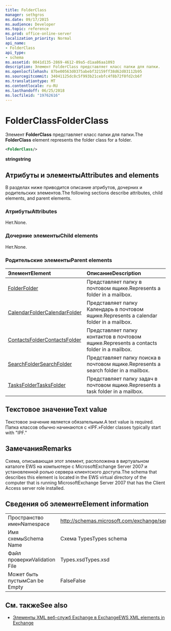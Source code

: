 ```yaml
---
title: FolderClass
manager: sethgros
ms.date: 09/17/2015
ms.audience: Developer
ms.topic: reference
ms.prod: office-online-server
localization_priority: Normal
api_name:
- FolderClass
api_type:
- schema
ms.assetid: 0041d135-2869-4612-89a5-d1aa86aa1093
description: Элемент FolderClass представляет класс папки для папки.
ms.openlocfilehash: 87be00563d0375abebf32159ff38d62d03112b95
ms.sourcegitcommit: 34041125dc8c5f993b21cebfc4f8b72f0fd2cb6f
ms.translationtype: MT
ms.contentlocale: ru-RU
ms.lasthandoff: 06/25/2018
ms.locfileid: "19762616"
---
```

# <a name="folderclass"></a><span data-ttu-id="4b431-103">FolderClass</span><span class="sxs-lookup"><span data-stu-id="4b431-103">FolderClass</span></span>

<span data-ttu-id="4b431-104">Элемент **FolderClass** представляет класс папки для папки.</span><span class="sxs-lookup"><span data-stu-id="4b431-104">The **FolderClass** element represents the folder class for a folder.</span></span> 
  
```xml
<FolderClass/>
```

 <span data-ttu-id="4b431-105">**string**</span><span class="sxs-lookup"><span data-stu-id="4b431-105">**string**</span></span>
## <a name="attributes-and-elements"></a><span data-ttu-id="4b431-106">Атрибуты и элементы</span><span class="sxs-lookup"><span data-stu-id="4b431-106">Attributes and elements</span></span>

<span data-ttu-id="4b431-107">В разделах ниже приводится описание атрибутов, дочерних и родительских элементов.</span><span class="sxs-lookup"><span data-stu-id="4b431-107">The following sections describe attributes, child elements, and parent elements.</span></span>
  
### <a name="attributes"></a><span data-ttu-id="4b431-108">Атрибуты</span><span class="sxs-lookup"><span data-stu-id="4b431-108">Attributes</span></span>

<span data-ttu-id="4b431-109">Нет.</span><span class="sxs-lookup"><span data-stu-id="4b431-109">None.</span></span>
  
### <a name="child-elements"></a><span data-ttu-id="4b431-110">Дочерние элементы</span><span class="sxs-lookup"><span data-stu-id="4b431-110">Child elements</span></span>

<span data-ttu-id="4b431-111">Нет.</span><span class="sxs-lookup"><span data-stu-id="4b431-111">None.</span></span>
  
### <a name="parent-elements"></a><span data-ttu-id="4b431-112">Родительские элементы</span><span class="sxs-lookup"><span data-stu-id="4b431-112">Parent elements</span></span>

|<span data-ttu-id="4b431-113">**Элемент**</span><span class="sxs-lookup"><span data-stu-id="4b431-113">**Element**</span></span>|<span data-ttu-id="4b431-114">**Описание**</span><span class="sxs-lookup"><span data-stu-id="4b431-114">**Description**</span></span>|
|:-----|:-----|
|[<span data-ttu-id="4b431-115">Folder</span><span class="sxs-lookup"><span data-stu-id="4b431-115">Folder</span></span>](folder.md) <br/> |<span data-ttu-id="4b431-116">Представляет папку в почтовом ящике.</span><span class="sxs-lookup"><span data-stu-id="4b431-116">Represents a folder in a mailbox.</span></span>  <br/> |
|[<span data-ttu-id="4b431-117">CalendarFolder</span><span class="sxs-lookup"><span data-stu-id="4b431-117">CalendarFolder</span></span>](calendarfolder.md) <br/> |<span data-ttu-id="4b431-118">Представляет папку Календарь в почтовом ящике.</span><span class="sxs-lookup"><span data-stu-id="4b431-118">Represents a calendar folder in a mailbox.</span></span>  <br/> |
|[<span data-ttu-id="4b431-119">ContactsFolder</span><span class="sxs-lookup"><span data-stu-id="4b431-119">ContactsFolder</span></span>](contactsfolder.md) <br/> |<span data-ttu-id="4b431-120">Представляет папку контактов в почтовом ящике.</span><span class="sxs-lookup"><span data-stu-id="4b431-120">Represents a contacts folder in a mailbox.</span></span>  <br/> |
|[<span data-ttu-id="4b431-121">SearchFolder</span><span class="sxs-lookup"><span data-stu-id="4b431-121">SearchFolder</span></span>](searchfolder.md) <br/> |<span data-ttu-id="4b431-122">Представляет папку поиска в почтовом ящике.</span><span class="sxs-lookup"><span data-stu-id="4b431-122">Represents a search folder in a mailbox.</span></span>  <br/> |
|[<span data-ttu-id="4b431-123">TasksFolder</span><span class="sxs-lookup"><span data-stu-id="4b431-123">TasksFolder</span></span>](tasksfolder.md) <br/> |<span data-ttu-id="4b431-124">Представляет папку задач в почтовом ящике.</span><span class="sxs-lookup"><span data-stu-id="4b431-124">Represents a task folder in a mailbox.</span></span>  <br/> |
   
## <a name="text-value"></a><span data-ttu-id="4b431-125">Текстовое значение</span><span class="sxs-lookup"><span data-stu-id="4b431-125">Text value</span></span>

<span data-ttu-id="4b431-126">Текстовое значение является обязательным.</span><span class="sxs-lookup"><span data-stu-id="4b431-126">A text value is required.</span></span> <span data-ttu-id="4b431-127">Папка классов обычно начинаются с «IPF.»</span><span class="sxs-lookup"><span data-stu-id="4b431-127">Folder classes typically start with "IPF."</span></span>
  
## <a name="remarks"></a><span data-ttu-id="4b431-128">Замечания</span><span class="sxs-lookup"><span data-stu-id="4b431-128">Remarks</span></span>

<span data-ttu-id="4b431-129">Схема, описывающая этот элемент, расположена в виртуальном каталоге EWS на компьютере с MicrosoftExchange Server 2007 и установленной ролью сервера клиентского доступа.</span><span class="sxs-lookup"><span data-stu-id="4b431-129">The schema that describes this element is located in the EWS virtual directory of the computer that is running MicrosoftExchange Server 2007 that has the Client Access server role installed.</span></span>
  
## <a name="element-information"></a><span data-ttu-id="4b431-130">Сведения об элементе</span><span class="sxs-lookup"><span data-stu-id="4b431-130">Element information</span></span>

|||
|:-----|:-----|
|<span data-ttu-id="4b431-131">Пространство имен</span><span class="sxs-lookup"><span data-stu-id="4b431-131">Namespace</span></span>  <br/> |http://schemas.microsoft.com/exchange/services/2006/types  <br/> |
|<span data-ttu-id="4b431-132">Имя схемы</span><span class="sxs-lookup"><span data-stu-id="4b431-132">Schema Name</span></span>  <br/> |<span data-ttu-id="4b431-133">Схема Types</span><span class="sxs-lookup"><span data-stu-id="4b431-133">Types schema</span></span>  <br/> |
|<span data-ttu-id="4b431-134">Файл проверки</span><span class="sxs-lookup"><span data-stu-id="4b431-134">Validation File</span></span>  <br/> |<span data-ttu-id="4b431-135">Types.xsd</span><span class="sxs-lookup"><span data-stu-id="4b431-135">Types.xsd</span></span>  <br/> |
|<span data-ttu-id="4b431-136">Может быть пустым</span><span class="sxs-lookup"><span data-stu-id="4b431-136">Can be Empty</span></span>  <br/> |<span data-ttu-id="4b431-137">False</span><span class="sxs-lookup"><span data-stu-id="4b431-137">False</span></span>  <br/> |
   
## <a name="see-also"></a><span data-ttu-id="4b431-138">См. также</span><span class="sxs-lookup"><span data-stu-id="4b431-138">See also</span></span>



- [<span data-ttu-id="4b431-139">Элементы XML веб-служб Exchange в Exchange</span><span class="sxs-lookup"><span data-stu-id="4b431-139">EWS XML elements in Exchange</span></span>](ews-xml-elements-in-exchange.md)

